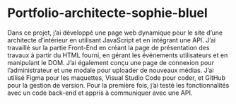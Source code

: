 # Portfolio-architecte-sophie-bluel

Dans ce projet, j’ai développé une page web dynamique pour le site d’une architecte d’intérieur en utilisant JavaScript et en intégrant une API. J’ai travaillé sur la partie Front-End en créant la page de présentation des travaux à partir du HTML fourni, en gérant les événements utilisateurs et en manipulant le DOM. J’ai également conçu une page de connexion pour l’administrateur et une modale pour uploader de nouveaux médias. J’ai utilisé Figma pour les maquettes, Visual Studio Code pour coder, et GitHub pour la gestion de version. Pour la première fois, j’ai testé les fonctionnalités avec un code back-end et appris à communiquer avec une API.
